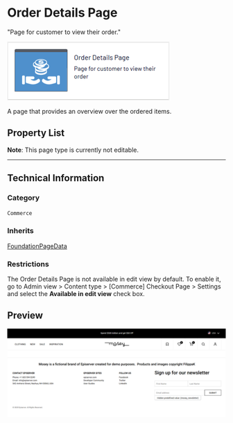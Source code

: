 # Order Details Page
"Page for customer to view their order."

![Order details](Screenshots/Order%20Details%20Page%20-%20icon.png)

A page that provides an overview over the ordered items.


## Property List
**Note**: This page type is currently not editable.<!--The following property list includes properties that are unique to this content type. For a list of global properties, view our [*Common Page  Properties*](../../Common%20Page%20Properties.md) list.-->

<!--Display Name *(Name in code)* | Type | Property Description
--------------|------|---------------
**Main body** *(`MainBody`)* | XhtmlString | Provides an rich-text area for entering formatted content.
**Main content area** *(`MainContentArea`)* | ContentArea | Provides a configurable drag-and-drop interface for placing media, blocks, or other content onto the page.-->

** **

<!--![Order details](Screenshots/Order%20Details%20Page%20-%20Content%20tab.png)-->

## Technical Information

### Category
`Commerce`

### Inherits
[FoundationPageData](../../Foundation.Cms/Page%20Types/Foundation%20Page%20Data.md)

### Restrictions
The Order Details Page is not available in edit view by default. To enable it, go to Admin view > Content type > [Commerce] Checkout Page > Settings and select the **Available in edit view** check box.

## Preview
![Order details](Screenshots/Order%20Details%20Page%20-%20Preview.png)
